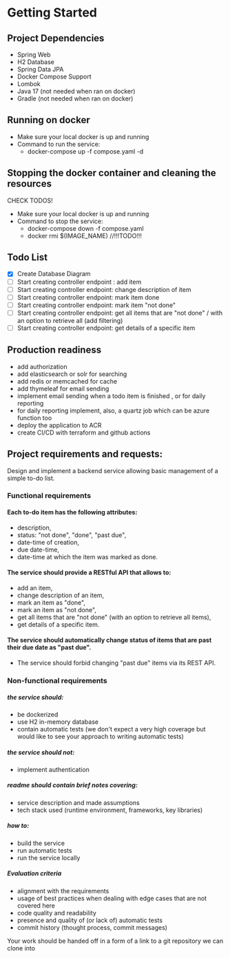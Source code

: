 # Getting Started

## Project Dependencies
* Spring Web
* H2 Database
* Spring Data JPA
* Docker Compose Support
* Lombok
* Java 17 (not needed when ran on docker)
* Gradle (not needed when ran on docker)


## Running on docker
* Make sure your local docker is up and running
* Command to run the service:
  * docker-compose up -f compose.yaml -d

## Stopping the docker container and cleaning the resources
 CHECK TODOS!
* Make sure your local docker is up and running
* Command to stop the service:
  * docker-compose down -f compose.yaml
  * docker rmi $(IMAGE_NAME) //!!!TODO!!!
  

## Todo List
- [X] Create Database Diagram
- [ ] Start creating controller endpoint : add item
- [ ] Start creating controller endpoint: change description of item
- [ ] Start creating controller endpoint: mark item done
- [ ] Start creating controller endpoint: mark item "not done"
- [ ] Start creating controller endpoint: get all items that are "not done" / with an option to retrieve all (add filtering)
- [ ] Start creating controller endpoint: get details of a specific item

## Production readiness
* add authorization
* add elasticsearch or solr for searching
* add redis or memcached for cache
* add thymeleaf for email sending
* implement email sending when a todo item is finished , or for daily reporting
* for daily reporting implement, also, a quartz job which can be azure function too
* deploy the application to ACR
* create CI/CD with terraform and github actions


## Project requirements and requests:
Design and implement a backend service allowing basic management of a simple to-do list.

### Functional requirements
#### Each to-do item has the following attributes:
* description,
* status: "not done", "done", "past due",
* date-time of creation,
* due date-time,
* date-time at which the item was marked as done.

#### The service should provide a RESTful API that allows to:
* add an item,
* change description of an item,
* mark an item as "done",
* mark an item as "not done",
* get all items that are "not done" (with an option to retrieve all items),
* get details of a specific item.


#### The service should automatically change status of items that are past their due date as "past due".
* The service should forbid changing "past due" items via its REST API.

### Non-functional requirements
##### the service should:
* be dockerized
* use H2 in-memory database
* contain automatic tests (we don't expect a very high coverage but would like to see your approach to writing automatic tests)
##### the service should not:
* implement authentication
##### readme should contain brief notes covering:
* service description and made assumptions
* tech stack used (runtime environment, frameworks, key libraries)
##### how to:
* build the service
* run automatic tests
* run the service locally
##### Evaluation criteria
* alignment with the requirements
* usage of best practices when dealing with edge cases that are not covered here
* code quality and readability
* presence and quality of (or lack of) automatic tests
* commit history (thought process, commit messages)

Your work should be handed off in a form of a link to a git repository we can clone into
